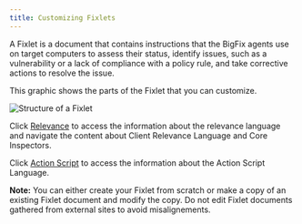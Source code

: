 ```yaml
---
title: Customizing Fixlets  
---
```


A Fixlet is a document that contains instructions that the BigFix agents use on
target computers to assess their status, identify issues, such as a
vulnerability or a lack of compliance with a policy rule, and take corrective
actions to resolve the issue.

This graphic shows the parts of the Fixlet that you can customize.


![Structure of a Fixlet](/static/img/fixlet-structure.png)


Click [Relevance](/relevance/) to access the information about the relevance 
language and navigate the content about Client Relevance Language and Core 
Inspectors.

Click [Action Script](/action-script/) to access the information about the
Action Script Language.

**Note:** You can either create your Fixlet from scratch or make a copy of 
an existing Fixlet document and modify the copy. Do not edit Fixlet documents 
gathered from external sites to avoid misalignements.
